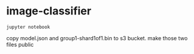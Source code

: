 # image-classifier

`jupyter notebook`

copy model.json and group1-shard1of1.bin to s3 bucket. make those two files public